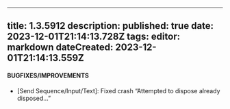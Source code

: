 
---
title: 1.3.5912
description: 
published: true
date: 2023-12-01T21:14:13.728Z
tags: 
editor: markdown
dateCreated: 2023-12-01T21:14:13.559Z
---		
		
#### BUGFIXES/IMPROVEMENTS
- [Send Sequence/Input/Text]: Fixed crash “Attempted to dispose already disposed…”